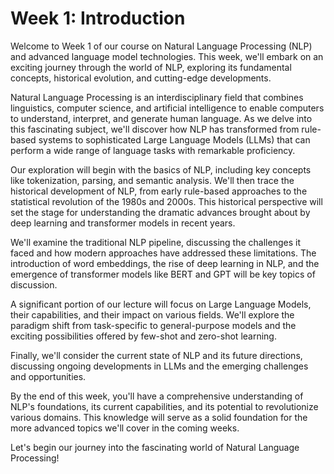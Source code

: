 # Week 1: Introduction

Welcome to Week 1 of our course on Natural Language Processing (NLP) and advanced language model technologies. This week, we'll embark on an exciting journey through the world of NLP, exploring its fundamental concepts, historical evolution, and cutting-edge developments.

Natural Language Processing is an interdisciplinary field that combines linguistics, computer science, and artificial intelligence to enable computers to understand, interpret, and generate human language. As we delve into this fascinating subject, we'll discover how NLP has transformed from rule-based systems to sophisticated Large Language Models (LLMs) that can perform a wide range of language tasks with remarkable proficiency.

Our exploration will begin with the basics of NLP, including key concepts like tokenization, parsing, and semantic analysis. We'll then trace the historical development of NLP, from early rule-based approaches to the statistical revolution of the 1980s and 2000s. This historical perspective will set the stage for understanding the dramatic advances brought about by deep learning and transformer models in recent years.

We'll examine the traditional NLP pipeline, discussing the challenges it faced and how modern approaches have addressed these limitations. The introduction of word embeddings, the rise of deep learning in NLP, and the emergence of transformer models like BERT and GPT will be key topics of discussion.

A significant portion of our lecture will focus on Large Language Models, their capabilities, and their impact on various fields. We'll explore the paradigm shift from task-specific to general-purpose models and the exciting possibilities offered by few-shot and zero-shot learning.

Finally, we'll consider the current state of NLP and its future directions, discussing ongoing developments in LLMs and the emerging challenges and opportunities.

By the end of this week, you'll have a comprehensive understanding of NLP's foundations, its current capabilities, and its potential to revolutionize various domains. This knowledge will serve as a solid foundation for the more advanced topics we'll cover in the coming weeks.

Let's begin our journey into the fascinating world of Natural Language Processing!

```{tableofcontents}

```
